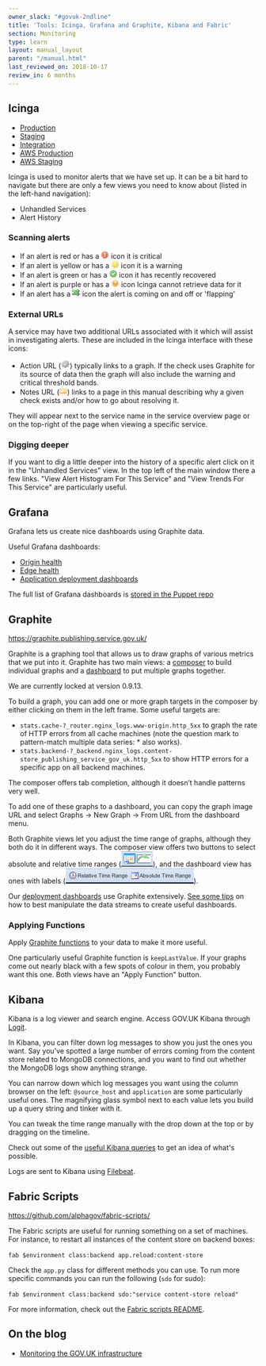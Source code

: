 ```yaml
---
owner_slack: "#govuk-2ndline"
title: 'Tools: Icinga, Grafana and Graphite, Kibana and Fabric'
section: Monitoring
type: learn
layout: manual_layout
parent: "/manual.html"
last_reviewed_on: 2018-10-17
review_in: 6 months
---
```


## Icinga

* [Production](https://alert.publishing.service.gov.uk)
* [Staging](https://alert.staging.publishing.service.gov.uk)
* [Integration](https://alert.integration.publishing.service.gov.uk)
* [AWS Production](https://alert.blue.production.govuk.digital)
* [AWS Staging](https://alert.blue.staging.govuk.digital)

Icinga is used to monitor alerts that we have set up. It can be a bit hard to
navigate but there are only a few views you need to know about (listed in the left-hand
navigation):

- Unhandled Services
- Alert History

### Scanning alerts

- If an alert is red or has a ![critical][critical_image] icon it is critical
- If an alert is yellow or has a ![warning][warning_image] icon it is a warning
- If an alert is green or has a ![recovery][recovery_image] icon it has recently recovered
- If an alert is purple or has a ![unknown][unknown_image] icon Icinga cannot retrieve data for it
- If an alert has a ![flapping][flapping_image] icon the alert is coming on and off or 'flapping'

[critical_image]: images/icinga/critical.png
[warning_image]: images/icinga/warning.png
[recovery_image]: images/icinga/recovery.png
[unknown_image]: images/icinga/unknown.png
[flapping_image]: images/icinga/flapping.gif
### External URLs

A service may have two additional URLs associated with it which will assist
in investigating alerts. These are included in the Icinga interface with
these icons:

- Action URL (![action][action_image]) typically links to a graph. If the check uses
  Graphite for its source of data then the graph will also include the
  warning and critical threshold bands.
- Notes URL (![notes][notes_image]) links to a page in this manual describing why a given check
  exists and/or how to go about resolving it.

[action_image]: images/icinga/action.gif
[notes_image]: images/icinga/notes.gif

They will appear next to the service name in the service overview page or on
the top-right of the page when viewing a specific service.
### Digging deeper

If you want to dig a little deeper into the history of a specific alert click on it in the "Unhandled Services" view. In the top left of the main window there a few links. "View Alert Histogram For This Service" and "View Trends For This Service" are particularly useful.

## Grafana

Grafana lets us create nice dashboards using Graphite data.

Useful Grafana dashboards:

- [Origin health](https://grafana.publishing.service.gov.uk/dashboard/file/origin_health.json)
- [Edge health](https://grafana.publishing.service.gov.uk/dashboard/file/edge_health.json)
- [Application deployment dashboards](deployment-dashboards.html)

The full list of Grafana dashboards is [stored in the Puppet repo][dashboards]

[dashboards]: https://github.com/alphagov/govuk-puppet/blob/master/modules/grafana/manifests/dashboards.pp

## Graphite

<https://graphite.publishing.service.gov.uk/>

Graphite is a graphing tool that allows us to draw graphs of various metrics that we put into it. Graphite has two main views: a [composer](https://graphite.publishing.service.gov.uk/composer) to build individual graphs and a [dashboard](https://graphite.publishing.service.gov.uk/dashboard) to put multiple graphs together.

We are currently locked at version 0.9.13.

To build a graph, you can add one or more graph targets in the composer by either clicking on them in the left frame.
Some useful targets are:

- `stats.cache-?_router.nginx_logs.www-origin.http_5xx` to graph the rate of HTTP errors from all cache machines (note the question mark to pattern-match multiple data series: * also works).
- `stats.backend-?_backend.nginx_logs.content-store_publishing_service_gov_uk.http_5xx` to show HTTP errors for a specific app on all backend machines.

The composer offers tab completion, although it doesn’t handle patterns very well.

To add one of these graphs to a dashboard, you can copy the graph image URL and select Graphs → New Graph → From URL from the dashboard menu.

Both Graphite views let you adjust the time range of graphs, although they both do it in different ways. The composer view offers two buttons to select absolute and relative time ranges (![composer_buttons][composer_buttons_image]), and the dashboard view has ones with labels (![dashboard_buttons][dashboard_buttons_image]).

[composer_buttons_image]: images/composer-buttons.png
[dashboard_buttons_image]: images/dashboard-buttons.png

Our [deployment dashboards](deployment-dashboards.html) use Graphite extensively. [See some tips](graphite-and-deployment-dashboards.html) on how to best manipulate the data streams to create useful dashboards.

### Applying Functions

Apply [Graphite functions](http://graphite.readthedocs.org/en/0.9.12/functions.html) to your data to make it more useful.

One particularly useful Graphite function is `keepLastValue`. If your graphs come out nearly black with a few spots of colour in them, you probably want this one. Both views have an "Apply Function" button.

## Kibana

Kibana is a log viewer and search engine. Access GOV.UK Kibana through [Logit](logit.html).

In Kibana, you can filter down log messages to show you just the ones you want. Say you’ve spotted a large number of errors coming from the content store related to MongoDB connections, and you want to find out whether the MongoDB logs show anything strange.

You can narrow down which log messages you want using the column browser on the left: `@source_host` and `application` are some particularly useful ones. The magnifying glass symbol next to each value lets you build up a query string and tinker with it.

You can tweak the time range manually with the drop down at the top or by dragging on the timeline.

Check out some of the [useful Kibana queries](kibana.html) to get an idea of what's possible.

Logs are sent to Kibana using [Filebeat](logging.html#filebeat).

## Fabric Scripts

<https://github.com/alphagov/fabric-scripts/>

The Fabric scripts are useful for running something on a set of machines. For instance, to restart all instances of the content store on backend boxes:

`fab $environment class:backend app.reload:content-store`

Check the `app.py` class for different methods you can use. To run more specific commands you can run the following (`sdo` for sudo):

`fab $environment class:backend sdo:"service content-store reload"`

For more information, check out the [Fabric scripts README](https://github.com/alphagov/fabric-scripts#readme>).

## On the blog

- [Monitoring the GOV.UK infrastructure](https://gdstechnology.blog.gov.uk/2016/03/30/monitoring-the-gov-uk-infrastructure/)
